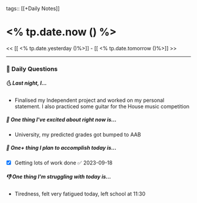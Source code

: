 tags:: [[+Daily Notes]]
# <% tp.date.now () %>

<< [[ <% tp.date.yesterday ()%>]] - [[ <% tp.date.tomorrow ()%>]] >>

---
### 📅 Daily Questions
##### 🌜 Last night, I...
- Finalised my Independent project and worked on my personal statement. I also practiced some guitar for the House music competition

##### 🙌 One thing I've excited about right now is...
- University, my predicted grades got bumped to AAB

##### 🚀 One+ thing I plan to accomplish today is...
- [x] Getting lots of work done ✅ 2023-09-18

##### 👎 One thing I'm struggling with today is...
- Tiredness, felt very fatigued today, left school at 11:30
